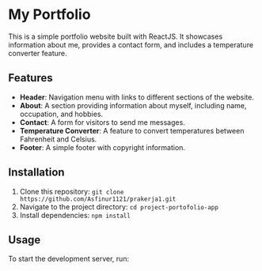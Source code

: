 
# My Portfolio

This is a simple portfolio website built with ReactJS. It showcases information about me, provides a contact form, and includes a temperature converter feature.

## Features

- **Header**: Navigation menu with links to different sections of the website.
- **About**: A section providing information about myself, including name, occupation, and hobbies.
- **Contact**: A form for visitors to send me messages.
- **Temperature Converter**: A feature to convert temperatures between Fahrenheit and Celsius.
- **Footer**: A simple footer with copyright information.

## Installation

1. Clone this repository: `git clone https://github.com/Asfinur1121/prakerja1.git`
2. Navigate to the project directory: `cd project-portofolio-app`
3. Install dependencies: `npm install`

## Usage

To start the development server, run:
